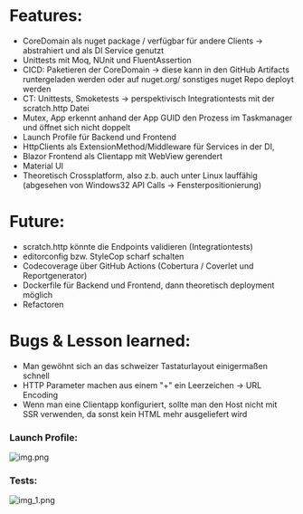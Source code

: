 # Features:
- CoreDomain als nuget package / verfügbar für andere Clients -> abstrahiert und als DI Service genutzt
- Unittests mit Moq, NUnit und FluentAssertion
- CICD: Paketieren der CoreDomain -> diese kann in den GitHub Artifacts runtergeladen werden oder auf nuget.org/ sonstiges nuget Repo deployt werden
- CT: Unittests, Smoketests -> perspektivisch Integrationtests mit der scratch.http Datei
- Mutex, App erkennt anhand der App GUID den Prozess im Taskmanager und öffnet sich nicht doppelt
- Launch Profile für Backend und Frontend
- HttpClients als ExtensionMethod/Middleware für Services in der DI,
- Blazor Frontend als Clientapp mit WebView gerendert
- Material UI
- Theoretisch Crossplatform, also z.b. auch unter Linux lauffähig (abgesehen von Windows32 API Calls -> Fensterpositionierung)

# Future:
- scratch.http könnte die Endpoints validieren (Integrationtests)
- editorconfig bzw. StyleCop scharf schalten
- Codecoverage über GitHub Actions (Cobertura / Coverlet und Reportgenerator)
- Dockerfile für Backend und Frontend, dann theoretisch deployment möglich  
- Refactoren

# Bugs & Lesson learned: 
- Man gewöhnt sich an das schweizer Tastaturlayout einigermaßen schnell 
- HTTP Parameter machen aus einem "+" ein Leerzeichen -> URL Encoding
- Wenn man eine Clientapp konfiguriert, sollte man den Host nicht mit SSR verwenden, da sonst kein HTML mehr ausgeliefert wird

### Launch Profile:
![img.png](img.png)

### Tests:
![img_1.png](img_1.png)
